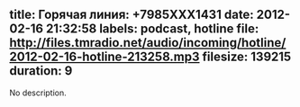 title: Горячая линия: +7985XXX1431
date: 2012-02-16 21:32:58
labels: podcast, hotline
file: http://files.tmradio.net/audio/incoming/hotline/2012-02-16-hotline-213258.mp3
filesize: 139215
duration: 9
---
No description.